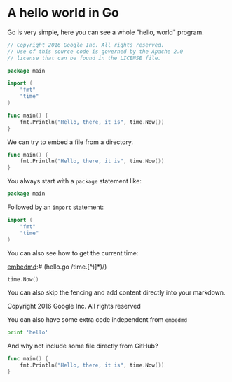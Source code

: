# A hello world in Go

Go is very simple, here you can see a whole "hello, world" program.

[embedmd]:# (hello.go)

```go
// Copyright 2016 Google Inc. All rights reserved.
// Use of this source code is governed by the Apache 2.0
// license that can be found in the LICENSE file.

package main

import (
	"fmt"
	"time"
)

func main() {
	fmt.Println("Hello, there, it is", time.Now())
}
```

We can try to embed a file from a directory.

[embedmd]:# (test/hello.go /func main/ $)

```go
func main() {
	fmt.Println("Hello, there, it is", time.Now())
}
```

You always start with a `package` statement like:

[embedmd]:# (hello.go /package.*/)

```go
package main
```

Followed by an `import` statement:

[embedmd]:# (hello.go /import/ /\)/)

```go
import (
	"fmt"
	"time"
)
```

You can also see how to get the current time:

[embedmd]:# (hello.go /time\.[^)]*\)/)

```go
time.Now()
```

You can also skip the fencing and add content directly into your markdown.

[embedmd]:# (hello.go none /Copyright/ /reserved/)

<!-- embedmd block start -->
Copyright 2016 Google Inc. All rights reserved
<!-- embedmd block end -->

You can also have some extra code independent from `embedmd`

```python
print 'hello'
```

And why not include some file directly from GitHub?

[embedmd]:# (https://raw.githubusercontent.com/campoy/embedmd/master/sample/hello.go /func main/ $)

```go
func main() {
	fmt.Println("Hello, there, it is", time.Now())
}
```
